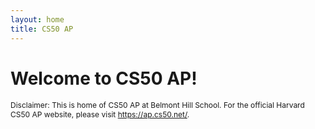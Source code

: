 ```yaml
---
layout: home
title: CS50 AP
---
```

# Welcome to CS50 AP!

<div style="font-size:12px;">
    Disclaimer: This is home of CS50 AP at Belmont Hill School. For the official Harvard CS50 AP website, please visit <a href="https://ap.cs50.net/">https://ap.cs50.net/</a>.
</div>
